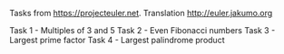 Tasks from https://projecteuler.net.
Translation http://euler.jakumo.org
  
Task 1 - Multiples of 3 and 5
Task 2 - Even Fibonacci numbers
Task 3 - Largest prime factor
Task 4 - Largest palindrome product

